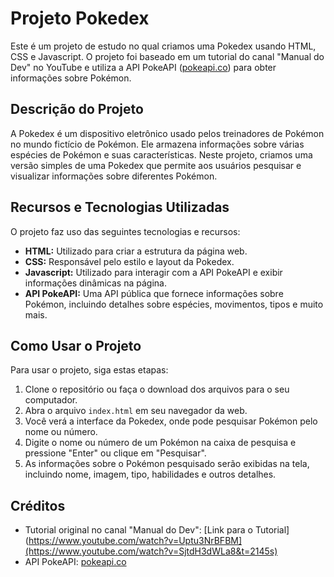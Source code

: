 # Projeto Pokedex

Este é um projeto de estudo no qual criamos uma Pokedex usando HTML, CSS e Javascript. O projeto foi baseado em um tutorial do canal "Manual do Dev" no YouTube e utiliza a API PokeAPI ([pokeapi.co](https://pokeapi.co/)) para obter informações sobre Pokémon.

## Descrição do Projeto

A Pokedex é um dispositivo eletrônico usado pelos treinadores de Pokémon no mundo fictício de Pokémon. Ele armazena informações sobre várias espécies de Pokémon e suas características. Neste projeto, criamos uma versão simples de uma Pokedex que permite aos usuários pesquisar e visualizar informações sobre diferentes Pokémon.

## Recursos e Tecnologias Utilizadas

O projeto faz uso das seguintes tecnologias e recursos:

- **HTML:** Utilizado para criar a estrutura da página web.
- **CSS:** Responsável pelo estilo e layout da Pokedex.
- **Javascript:** Utilizado para interagir com a API PokeAPI e exibir informações dinâmicas na página.
- **API PokeAPI:** Uma API pública que fornece informações sobre Pokémon, incluindo detalhes sobre espécies, movimentos, tipos e muito mais.

## Como Usar o Projeto

Para usar o projeto, siga estas etapas:

1. Clone o repositório ou faça o download dos arquivos para o seu computador.
2. Abra o arquivo `index.html` em seu navegador da web.
3. Você verá a interface da Pokedex, onde pode pesquisar Pokémon pelo nome ou número.
4. Digite o nome ou número de um Pokémon na caixa de pesquisa e pressione "Enter" ou clique em "Pesquisar".
5. As informações sobre o Pokémon pesquisado serão exibidas na tela, incluindo nome, imagem, tipo, habilidades e outros detalhes.

## Créditos

- Tutorial original no canal "Manual do Dev": [Link para o Tutorial](https://www.youtube.com/watch?v=Uptu3NrBFBM](https://www.youtube.com/watch?v=SjtdH3dWLa8&t=2145s)
- API PokeAPI: [pokeapi.co](https://pokeapi.co/)
